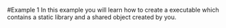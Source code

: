 #Example 1
In this example you will learn how to create a executable which contains a static library and a shared object created by you.

